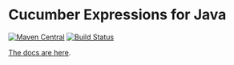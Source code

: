 # Cucumber Expressions for Java

[![Maven Central](https://img.shields.io/maven-central/v/io.cucumber/cucumber-expressions.svg?label=Maven%20Central)](https://search.maven.org/search?q=g:%22io.cucumber%22%20AND%20a:%22cucumber-expressions%22)
[![Build Status](https://travis-ci.org/cucumber/cucumber-expressions-java.svg?branch=master)](https://travis-ci.org/cucumber/cucumber-expressions-java)

[The docs are here](https://docs.cucumber.io/cucumber/cucumber-expressions/).
